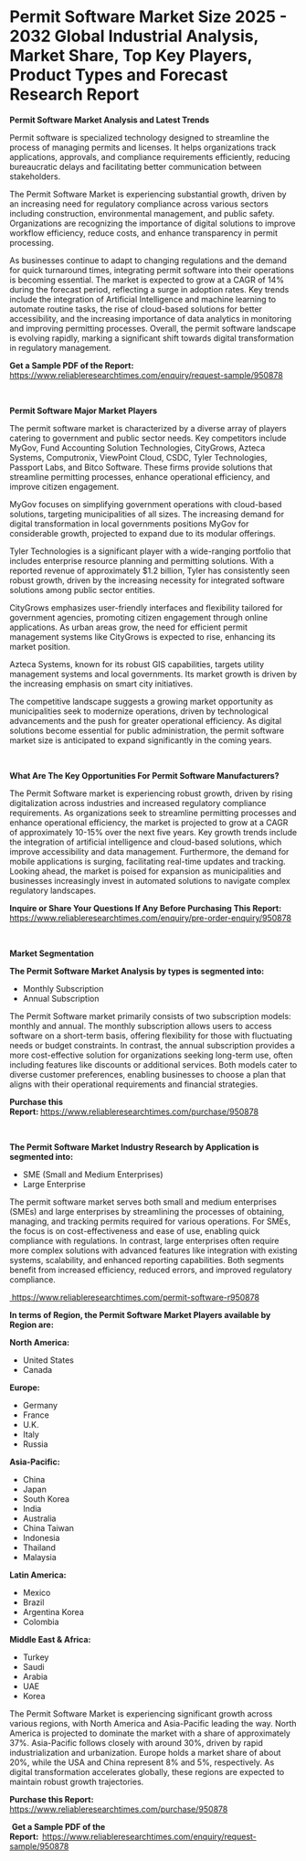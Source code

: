 <p><h1>Permit Software Market Size 2025 - 2032 Global Industrial Analysis, Market Share, Top Key Players, Product Types and Forecast Research Report</h1></p><p><strong>Permit Software Market Analysis and Latest Trends</strong></p>
<p><p>Permit software is specialized technology designed to streamline the process of managing permits and licenses. It helps organizations track applications, approvals, and compliance requirements efficiently, reducing bureaucratic delays and facilitating better communication between stakeholders. </p><p>The Permit Software Market is experiencing substantial growth, driven by an increasing need for regulatory compliance across various sectors including construction, environmental management, and public safety. Organizations are recognizing the importance of digital solutions to improve workflow efficiency, reduce costs, and enhance transparency in permit processing. </p><p>As businesses continue to adapt to changing regulations and the demand for quick turnaround times, integrating permit software into their operations is becoming essential. The market is expected to grow at a CAGR of 14% during the forecast period, reflecting a surge in adoption rates. Key trends include the integration of Artificial Intelligence and machine learning to automate routine tasks, the rise of cloud-based solutions for better accessibility, and the increasing importance of data analytics in monitoring and improving permitting processes. Overall, the permit software landscape is evolving rapidly, marking a significant shift towards digital transformation in regulatory management.</p></p>
<p><strong>Get a Sample PDF of the Report:&nbsp;</strong> <a href="https://www.reliableresearchtimes.com/enquiry/request-sample/950878?utm_campaign=3384&utm_medium=2&utm_source=Github&utm_content=ia&utm_term=18042025&utm_id=permit-software">https://www.reliableresearchtimes.com/enquiry/request-sample/950878</a></p>
<p>&nbsp;</p>
<p><strong>Permit Software Major Market Players</strong></p>
<p><p>The permit software market is characterized by a diverse array of players catering to government and public sector needs. Key competitors include MyGov, Fund Accounting Solution Technologies, CityGrows, Azteca Systems, Computronix, ViewPoint Cloud, CSDC, Tyler Technologies, Passport Labs, and Bitco Software. These firms provide solutions that streamline permitting processes, enhance operational efficiency, and improve citizen engagement. </p><p>MyGov focuses on simplifying government operations with cloud-based solutions, targeting municipalities of all sizes. The increasing demand for digital transformation in local governments positions MyGov for considerable growth, projected to expand due to its modular offerings. </p><p>Tyler Technologies is a significant player with a wide-ranging portfolio that includes enterprise resource planning and permitting solutions. With a reported revenue of approximately $1.2 billion, Tyler has consistently seen robust growth, driven by the increasing necessity for integrated software solutions among public sector entities.</p><p>CityGrows emphasizes user-friendly interfaces and flexibility tailored for government agencies, promoting citizen engagement through online applications. As urban areas grow, the need for efficient permit management systems like CityGrows is expected to rise, enhancing its market position.</p><p>Azteca Systems, known for its robust GIS capabilities, targets utility management systems and local governments. Its market growth is driven by the increasing emphasis on smart city initiatives.</p><p>The competitive landscape suggests a growing market opportunity as municipalities seek to modernize operations, driven by technological advancements and the push for greater operational efficiency. As digital solutions become essential for public administration, the permit software market size is anticipated to expand significantly in the coming years.</p></p>
<p>&nbsp;</p>
<p><strong>What Are The Key Opportunities For Permit Software Manufacturers?</strong></p>
<p><p>The Permit Software market is experiencing robust growth, driven by rising digitalization across industries and increased regulatory compliance requirements. As organizations seek to streamline permitting processes and enhance operational efficiency, the market is projected to grow at a CAGR of approximately 10-15% over the next five years. Key growth trends include the integration of artificial intelligence and cloud-based solutions, which improve accessibility and data management. Furthermore, the demand for mobile applications is surging, facilitating real-time updates and tracking. Looking ahead, the market is poised for expansion as municipalities and businesses increasingly invest in automated solutions to navigate complex regulatory landscapes.</p></p>
<p><strong>Inquire or Share Your Questions If Any Before Purchasing This Report:</strong> <a href="https://www.reliableresearchtimes.com/enquiry/pre-order-enquiry/950878?utm_campaign=3384&utm_medium=2&utm_source=Github&utm_content=ia&utm_term=18042025&utm_id=permit-software">https://www.reliableresearchtimes.com/enquiry/pre-order-enquiry/950878</a></p>
<p>&nbsp;</p>
<p><strong>Market Segmentation</strong></p>
<p><strong>The Permit Software Market Analysis by types is segmented into:</strong></p>
<p><ul><li>Monthly Subscription</li><li>Annual Subscription</li></ul></p>
<p><p>The Permit Software market primarily consists of two subscription models: monthly and annual. The monthly subscription allows users to access software on a short-term basis, offering flexibility for those with fluctuating needs or budget constraints. In contrast, the annual subscription provides a more cost-effective solution for organizations seeking long-term use, often including features like discounts or additional services. Both models cater to diverse customer preferences, enabling businesses to choose a plan that aligns with their operational requirements and financial strategies.</p></p>
<p><strong>Purchase this Report:&nbsp;</strong><a href="https://www.reliableresearchtimes.com/purchase/950878?utm_campaign=3384&utm_medium=2&utm_source=Github&utm_content=ia&utm_term=18042025&utm_id=permit-software">https://www.reliableresearchtimes.com/purchase/950878</a></p>
<p>&nbsp;</p>
<p><strong>The Permit Software Market Industry Research by Application is segmented into:</strong></p>
<p><ul><li>SME (Small and Medium Enterprises)</li><li>Large Enterprise</li></ul></p>
<p><p>The permit software market serves both small and medium enterprises (SMEs) and large enterprises by streamlining the processes of obtaining, managing, and tracking permits required for various operations. For SMEs, the focus is on cost-effectiveness and ease of use, enabling quick compliance with regulations. In contrast, large enterprises often require more complex solutions with advanced features like integration with existing systems, scalability, and enhanced reporting capabilities. Both segments benefit from increased efficiency, reduced errors, and improved regulatory compliance.</p></p>
<p><a href="https://www.reliableresearchtimes.com/permit-software-r950878?utm_campaign=3384&utm_medium=2&utm_source=Github&utm_content=ia&utm_term=18042025&utm_id=permit-software">&nbsp;https://www.reliableresearchtimes.com/permit-software-r950878</a></p>
<p><strong>In terms of Region, the Permit Software Market Players available by Region are:</strong></p>
<p>
    <p> <strong> North America: </strong>
        <ul>
            <li>United States</li>
            <li>Canada</li>
        </ul>
        </p> 
    <p> <strong> Europe: </strong>
        <ul>
            <li>Germany</li>
            <li>France</li>
            <li>U.K.</li>
            <li>Italy</li>
            <li>Russia</li>
        </ul>
        </p> 
    <p> <strong> Asia-Pacific: </strong>
        <ul>
            <li>China</li>
            <li>Japan</li>
            <li>South Korea</li>
            <li>India</li>
            <li>Australia</li>
            <li>China Taiwan</li>
            <li>Indonesia</li>
            <li>Thailand</li>
            <li>Malaysia</li>
        </ul>
        </p> 
    <p> <strong> Latin America: </strong>
        <ul>
            <li>Mexico</li>
            <li>Brazil</li>
            <li>Argentina Korea</li>
            <li>Colombia</li>
        </ul>
        </p> 
    <p> <strong> Middle East & Africa: </strong>
        <ul>
            <li>Turkey</li>
            <li>Saudi</li>
            <li>Arabia</li>
            <li>UAE</li>
            <li>Korea</li>
        </ul>
    </p>
    </p>
<p><p>The Permit Software Market is experiencing significant growth across various regions, with North America and Asia-Pacific leading the way. North America is projected to dominate the market with a share of approximately 37%. Asia-Pacific follows closely with around 30%, driven by rapid industrialization and urbanization. Europe holds a market share of about 20%, while the USA and China represent 8% and 5%, respectively. As digital transformation accelerates globally, these regions are expected to maintain robust growth trajectories.</p></p>
<p><strong>Purchase this Report: </strong><a href="https://www.reliableresearchtimes.com/purchase/950878?utm_campaign=3384&utm_medium=2&utm_source=Github&utm_content=ia&utm_term=18042025&utm_id=permit-software">https://www.reliableresearchtimes.com/purchase/950878</a></p>
<p>&nbsp;<strong>Get a Sample PDF of the Report:&nbsp;&nbsp;</strong><a href="https://www.reliableresearchtimes.com/enquiry/request-sample/950878?utm_campaign=3384&utm_medium=2&utm_source=Github&utm_content=ia&utm_term=18042025&utm_id=permit-software">https://www.reliableresearchtimes.com/enquiry/request-sample/950878</a></p>
<p><strong></strong></p>
<p><p></p><p></p><p></p></p>